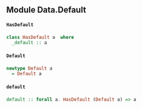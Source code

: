 ## Module Data.Default

#### `HasDefault`

``` purescript
class HasDefault a  where
  _default :: a
```

#### `Default`

``` purescript
newtype Default a
  = Default a
```

#### `default`

``` purescript
default :: forall a. HasDefault (Default a) => a
```


